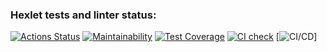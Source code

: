 ### Hexlet tests and linter status:
[![Actions Status](https://github.com/M1RRoN/python-project-51/workflows/hexlet-check/badge.svg)](https://github.com/M1RRoN/python-project-51/actions)
[![Maintainability](https://api.codeclimate.com/v1/badges/f2a044c7c180e8c11713/maintainability)](https://codeclimate.com/github/M1RRoN/python-project-51/maintainability)
[![Test Coverage](https://api.codeclimate.com/v1/badges/f2a044c7c180e8c11713/test_coverage)](https://codeclimate.com/github/M1RRoN/python-project-51/test_coverage)
[![CI check](https://github.com/M1RRoN/python-project-51/actions/workflows/main.yml/badge.svg)](https://github.com/M1RRoN/python-project-51/actions/workflows/main.yml)
[![CI/CD](https://github.com/M1RRoN/python-project-51/actions/workflows/CI/CD.yml/badge.svg)]
